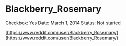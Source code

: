 # Blackberry_Rosemary

Checkbox: Yes
Date: March 1, 2014
Status: Not started

[https://www.reddit.com/user/Blackberry_Rosemary/](https://www.reddit.com/user/Blackberry_Rosemary/)